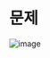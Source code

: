 # 문제
![image](https://user-images.githubusercontent.com/109774037/199862735-169c12c4-1ebf-4d97-829e-24f27ed91098.png)
